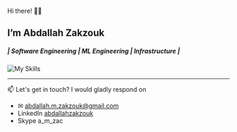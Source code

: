 Hi there! 👋🏻‍
## I’m Abdallah Zakzouk 
##### | Software Engineering | ML Engineering | Infrastructure |
![My Skills](https://skillicons.dev/icons?i=aws,terraform,git,docker,ansible,elasticsearch,githubactions,jenkins,bash,python,js,ts,ruby)
______

📫 Let's get in touch? I would gladly respond on 
- ✉ abdallah.m.zakzouk@gmail.com
- LinkedIn [abdallahzakzouk](https://www.linkedin.com/in/abdallahzakzouk)
- Skype a_m_zac

